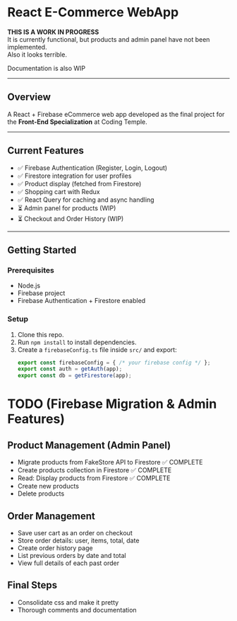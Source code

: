 # React E-Commerce WebApp

**THIS IS A WORK IN PROGRESS**  
It is currently functional, but products and admin panel have not been implemented.  
Also it looks terrible.

Documentation is also WIP

---

## Overview

A React + Firebase eCommerce web app developed as the final project for the **Front-End Specialization** at Coding Temple.

---

## Current Features

- ✅ Firebase Authentication (Register, Login, Logout)
- ✅ Firestore integration for user profiles
- ✅ Product display (fetched from Firestore)
- ✅ Shopping cart with Redux
- ✅ React Query for caching and async handling
- ⏳ Admin panel for products (WIP)
- ⏳ Checkout and Order History (WIP)

---

## Getting Started

### Prerequisites

- Node.js
- Firebase project
- Firebase Authentication + Firestore enabled

### Setup

1. Clone this repo.
2. Run `npm install` to install dependencies.
3. Create a `firebaseConfig.ts` file inside `src/` and export:
   ```ts
   export const firebaseConfig = { /* your firebase config */ };
   export const auth = getAuth(app);
   export const db = getFirestore(app);


# TODO (Firebase Migration & Admin Features)
## Product Management (Admin Panel)
- Migrate products from FakeStore API to Firestore ✅ COMPLETE
- Create products collection in Firestore ✅ COMPLETE
- Read: Display products from Firestore ✅ COMPLETE
- Create new products 
- Delete products

## Order Management
- Save user cart as an order on checkout
- Store order details: user, items, total, date
- Create order history page
- List previous orders by date and total
- View full details of each past order


## Final Steps
- Consolidate css and make it pretty
- Thorough comments and documentation
